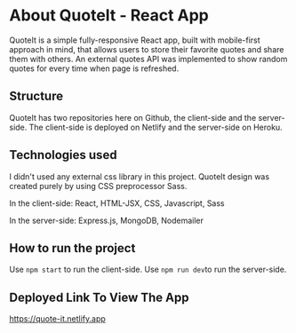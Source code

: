 # About QuoteIt - React App
 
QuoteIt is a simple fully-responsive React app, built with mobile-first approach in mind, that allows users to store their favorite quotes and share them with others. An external quotes API was implemented to show random quotes for every time when page is refreshed.

## Structure

QuoteIt has two repositories here on Github, the client-side and the server-side. The client-side is deployed on Netlify and the server-side on Heroku. 

## Technologies used

I didn't used any external css library in this project. QuoteIt design was created purely by using CSS preprocessor Sass.

In the client-side: React, HTML-JSX, CSS, Javascript, Sass

In the server-side: Express.js, MongoDB, Nodemailer


## How to run the project

Use `npm start` to run the client-side.
Use `npm run dev`to run the server-side. 

## Deployed Link To View The App

https://quote-it.netlify.app

